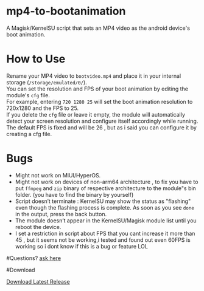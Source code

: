 # mp4-to-bootanimation
A Magisk/KernelSU script that sets an MP4 video as the android device's boot animation.

# How to Use
Rename your MP4 video to `bootvideo.mp4` and place it in your internal storage (`/storage/emulated/0/`).  
You can set the resolution and FPS of your boot animation by editing the module's `cfg` file.  
For example, entering `720 1280 25` will set the boot animation resolution to 720x1280 and the FPS to 25.  
If you delete the `cfg` file or leave it empty, the module will automatically detect your screen resolution and configure itself accordingly while running. The default FPS is fixed and will be 26 , but as i said you can configure it by creating a cfg file.

# Bugs
- Might not work on MIUI/HyperOS.
- Might not work on devices of non-arm64 architecture , to fix you have to put `ffmpeg` and `zip` binary of respective architecture to the module"s bin folder. (you have to find the binary by yourself)
- Script doesn’t terminate : KernelSU may show the status as "flashing" even though the flashing process is complete. As soon as you see `done` in the output, press the back button.
- The module doesn’t appear in the KernelSU/Magisk module list until you reboot the device.
- I set a restriction in script about FPS that you cant increase it more than 45 , but it seems not be working,i tested and found out even 60FPS is working so i dont know if this is a bug or feature LOL


#Questions?
[ask here](https://t.me/scr1ptcraftchat)


#Download

[Download Latest Release](https://github.com/rhythmcache/video-to-bootanimation/releases/download/v2/mpfour2bootEd.zip)
